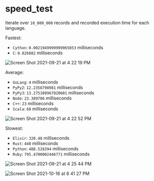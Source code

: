 # speed_test
Iterate over `10_000_000` records and recorded execution time for each language.

Fastest: 
- `Cython`: `0.0021949999999965053` milliseconds
- `C`: `0.026882` milliseconds

![Screen Shot 2021-09-21 at 4 22 19 PM](https://user-images.githubusercontent.com/17484350/134242554-4e0dea74-b3cf-4ac9-8b99-b3eb6a056d30.png)


Average:
- `GoLang`: `4` milliseconds
- `PyPy2`: `12.2358798981` milliseconds
- `PyPy3`: `13.275389967020601` milliseconds
- `Node`: `23.389706` milliseconds
- `C++`: `23` milliseconds
- `Scala`: `68` milliseconds

![Screen Shot 2021-09-21 at 4 22 52 PM](https://user-images.githubusercontent.com/17484350/134242553-8d03af90-1678-41fb-89af-b8ceacc3c3ca.png)


Slowest:
- `Elixir`: `320.48` milliseconds
- `Rust`: `440` milliseconds
- `Python`: `488.528394` milliseconds
- `Ruby`: `795.4700002446771` milliseconds

![Screen Shot 2021-09-21 at 4 25 44 PM](https://user-images.githubusercontent.com/17484350/134242551-41528633-76cd-4713-84f0-d2b86bbeacd3.png)


![Screen Shot 2021-10-16 at 6 41 27 PM](https://user-images.githubusercontent.com/17484350/137603815-a1e59261-3cee-4136-ad2b-cc7b0d90d417.png)

